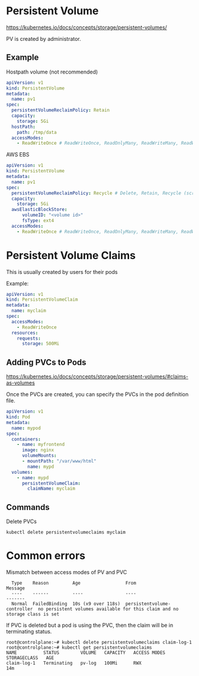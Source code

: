 # Persistent Volume
https://kubernetes.io/docs/concepts/storage/persistent-volumes/

PV is created by administrator.

## Example

Hostpath volume (not recommended)
```yaml
apiVersion: v1
kind: PersistentVolume
metadata:
  name: pv1
spec:
  persistentVolumeReclaimPolicy: Retain
  capacity:
    storage: 5Gi
  hostPath:
    path: /tmp/data
  accessModes:
    - ReadWriteOnce # ReadWriteOnce, ReadOnlyMany, ReadWriteMany, ReadWriteOncePod
```
AWS EBS
```yaml
apiVersion: v1
kind: PersistentVolume
metadata:
  name: pv1
spec:
  persistentVolumeReclaimPolicy: Recycle # Delete, Retain, Recycle (scrub the data)
  capacity:
    storage: 5Gi
  awsElasticBlockStore:
      volumeID: "<volume id>"
      fsType: ext4
  accessModes:
    - ReadWriteOnce # ReadWriteOnce, ReadOnlyMany, ReadWriteMany, ReadWriteOncePod
```

# Persistent Volume Claims
This is usually created by users for their pods

Example:
```yaml
apiVersion: v1
kind: PersistentVolumeClaim
metadata:
  name: myclaim
spec:
  accessModes:
    - ReadWriteOnce
  resources:
    requests:
      storage: 500Mi
```

## Adding PVCs to Pods
https://kubernetes.io/docs/concepts/storage/persistent-volumes/#claims-as-volumes

Once the PVCs are created, you can specify the PVCs in the pod definition file.
```yaml
apiVersion: v1
kind: Pod
metadata:
  name: mypod
spec:
  containers:
    - name: myfrontend
      image: nginx
      volumeMounts:
      - mountPath: "/var/www/html"
        name: mypd
  volumes:
    - name: mypd
      persistentVolumeClaim:
        claimName: myclaim
```

## Commands
Delete PVCs
```
kubectl delete persistentvolumeclaims myclaim
```

# Common errors
Mismatch between access modes of PV and PVC
```
  Type    Reason         Age                 From                         Message
  ----    ------         ----                ----                         -------
  Normal  FailedBinding  10s (x9 over 118s)  persistentvolume-controller  no persistent volumes available for this claim and no storage class is set
```
If PVC is deleted but a pod is using the PVC, then the claim will be in terminating status.
```
root@controlplane:~# kubectl delete persistentvolumeclaims claim-log-1
root@controlplane:~# kubectl get persistentvolumeclaims 
NAME          STATUS        VOLUME   CAPACITY   ACCESS MODES   STORAGECLASS   AGE
claim-log-1   Terminating   pv-log   100Mi      RWX                           14m
```